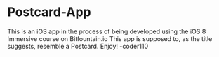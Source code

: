 # Postcard-App
This is an iOS app in the process of being developed using the iOS 8 Immersive course on Bitfountain.io
This app is supposed to, as the title suggests, resemble a Postcard.
Enjoy!
-coder110
